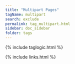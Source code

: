 ```yaml
---
title: "Multipart Pages"
tagName: multipart
search: exclude
permalink: tag_multipart.html
sidebar: doc_sidebar
folder: tags
---
```

{% include taglogic.html %}

{% include links.html %}
